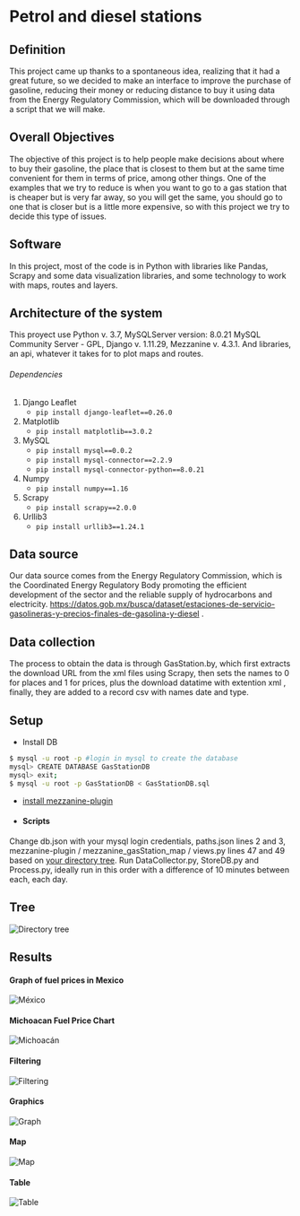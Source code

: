 # Petrol and diesel stations
## Definition
This project came up thanks to a spontaneous idea, realizing that it had a great future, so we decided to make an interface to improve the purchase of gasoline, reducing their money or reducing distance to buy it using data from the Energy Regulatory Commission, which will be downloaded through a script that we will make.
## Overall Objectives
The objective of this project is to help people make decisions about where to buy their gasoline, the place that is closest to them but at the same time convenient for them in terms of price, among other things. One of the examples that we try to reduce is when you want to go to a gas station that is cheaper but is very far away, so you will get the same, you should go to one that is closer but is a little more expensive, so with this project we try to decide this type of issues.
## Software
In this project, most of the code is in Python with libraries like Pandas, Scrapy and some data visualization libraries, and some technology to work with maps, routes and layers.
## Architecture of the system
This proyect use Python v. 3.7, MySQLServer version: 8.0.21 MySQL Community Server - GPL, Django v. 1.11.29, Mezzanine v. 4.3.1. And libraries, an api, whatever it takes for to plot maps and routes.
###### Dependencies
1. Django Leaflet
     - ```pip install django-leaflet==0.26.0```
2. Matplotlib
     - ```pip install matplotlib==3.0.2```
3. MySQL
     - ```pip install mysql==0.0.2```
     - ```pip install mysql-connector==2.2.9```
     - ```pip install mysql-connector-python==8.0.21```
4. Numpy
     - ```pip install numpy==1.16```
5. Scrapy
     - ```pip install scrapy==2.0.0```
6. Urllib3
     - ```pip install urllib3==1.24.1```

## Data source
Our data source comes from the Energy Regulatory Commission, which is the Coordinated Energy Regulatory Body promoting the efficient development of the sector and the reliable supply of hydrocarbons and electricity.
https://datos.gob.mx/busca/dataset/estaciones-de-servicio-gasolineras-y-precios-finales-de-gasolina-y-diesel .
## Data collection
The process to obtain the data is through GasStation.by, which first extracts the download URL from the xml files using Scrapy, then sets the names to 0 for places and 1 for prices, plus the download datatime with extention xml , finally, they are added to a record csv with names date and type.
## Setup
- Install DB
```bash
$ mysql -u root -p #login in mysql to create the database
mysql> CREATE DATABASE GasStationDB
mysql> exit;
$ mysql -u root -p GasStationDB < GasStationDB.sql
```
- [install mezzanine-plugin](https://github.com/GustavoAlfredoZA/GasStation-LocP/blob/master/mezzanine-plugin/README.rst)
- #### Scripts
Change db.json with your mysql login credentials, paths.json lines 2 and 3, mezzanine-plugin / mezzanine_gasStation_map / views.py lines 47 and 49 based on [your directory tree](https://github.com/GustavoAlfredoZA/GasStation-LocP/blob/master/tree.jpg).
Run DataCollector.py, StoreDB.py and Process.py, ideally run in this order with a difference of 10 minutes between each, each day.
## Tree
![Directory tree](tree.jpg)
## Results
#### Graph of fuel prices in Mexico
![México](IMG1.png)
#### Michoacan Fuel Price Chart
![Michoacán](IMG2.png)
#### Filtering
![Filtering](Form1.png)
#### Graphics
![Graph](Form2.png)
#### Map
![Map](Map.png)
#### Table
![Table](Table.png)
